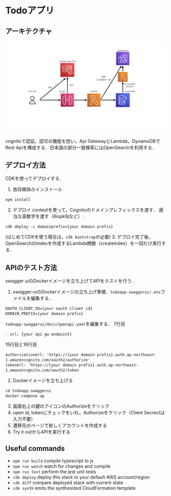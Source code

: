 # Todoアプリ

## アーキテクチャ

![アーキテクチャ](doc/asset/arch-todo.001.jpeg)

cognitoで認証，認可の機能を担い，Api GatewayとLambda，DynamoDBでRest Apiを構成する．日本語の部分一致検索にはOpenSearchを利用する．

## デプロイ方法

CDKを使ってデプロイする．

1. 依存関係のインストール
```
npm install
```
2. デプロイ
contextを使って，Cognitoのドメインプレフィックスを渡す．
適当な英数字を渡す（8iopk9jなど）.
```
cdk deploy -c domainprefix={your domain prefix}
```
(はじめてCDKを使う場合は，`cdk bootstrap`が必要)
3. デプロイ完了後，OpenSearchのIndexを作成するLambda関数（createIndex）を一回だけ実行する．

## APIのテスト方法
swagger uiのDockerイメージを立ち上げてAPIをテストを行う．
1. swagger-uiのDockerイメージの立ち上げ準備．`todoapp-swaggerui/.env`ファイルを編集する．
```
OAUTH_CLIENT_ID={your oauth clinet id}
DOMAIN_PREFIX={your domain prefix}
```
`todoapp-swaggerui/docs/openapi.yaml`を編集する．
7行目
```
- url: {your api gw endpoint}
```
15行目と16行目
```
authorizationUrl: 'https://{your domain prefix}.auth.ap-northeast-1.amazoncognito.com/oauth2/authorize'
tokenUrl: 'https://{your domain prefix}.auth.ap-northeast-1.amazoncognito.com/oauth2/token
```
2. Dockerイメージを立ち上げる
```
cd todoapp-swaggerui
docker-compose up
```
3. 画面右上の鍵のアイコンのAuthorizeをクリック
4. open id, tokenにチェックをいれ，Authorizeをクリック（Client Secrectは入力不要）
5. 遷移先のページで新しくアカウントを作成する
6. Try it outからAPIを実行する

## Useful commands

 * `npm run build`   compile typescript to js
 * `npm run watch`   watch for changes and compile
 * `npm run test`    perform the jest unit tests
 * `cdk deploy`      deploy this stack to your default AWS account/region
 * `cdk diff`        compare deployed stack with current state
 * `cdk synth`       emits the synthesized CloudFormation template
